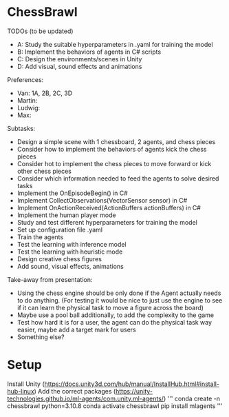 # ChessBrawl

TODOs (to be updated)
- A: Study the suitable hyperparameters in .yaml for training the model
- B: Implement the behaviors of agents in C# scripts
- C: Design the environments/scenes in Unity
- D: Add visual, sound effects and animations

Preferences:
- Van: 1A, 2B, 2C, 3D
- Martin:
- Ludwig:
- Max:

Subtasks:
- Design a simple scene with 1 chessboard, 2 agents, and chess pieces
- Consider how to implement the behaviors of agents kick the chess pieces
- Consider hot to implement the chess pieces to move forward or kick other chess pieces
- Consider which information needed to feed the agents to solve desired tasks
- Implement the OnEpisodeBegin() in C#
- Implement CollectObservations(VectorSensor sensor) in C#
- Implement OnActionReceived(ActionBuffers actionBuffers) in C#
- Implement the human player mode
- Study and test different hyperparameters for training the model
- Set up configuration file .yaml
- Train the agents
- Test the learning with inference model
- Test the learning with heuristic mode
- Design creative chess figures 
- Add sound, visual effects, animations






Take-away from presentation:
* Using the chess engine should be only done if the Agent actually needs to do anything. (For testing it would be nice to just use the engine to see if it can learn the physical task to move a figure across the board)
* Maybe use a pool ball additionally, to add the complexity to the game
* Test how hard it is for a user, the agent can do the physical task way easier, maybe add a target mark for users
* Something else?

# Setup
Install Unity (https://docs.unity3d.com/hub/manual/InstallHub.html#install-hub-linux)
Add the correct packages (https://unity-technologies.github.io/ml-agents/com.unity.ml-agents/)
'''
conda create -n chessbrawl python=3.10.8
conda activate chessbrawl
pip install mlagents
'''
